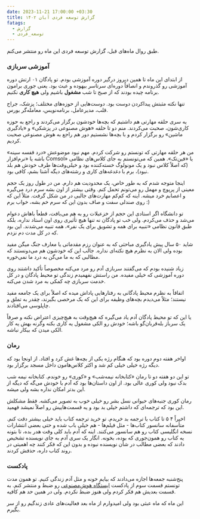 ```yaml
---
date: 2023-11-21 17:00:00 +03:30
title: گزارش توسعه فردی آبان ۱۴۰۲
fatags:
  - گزارش
  - توسعه_فردی
---
```

طبق روال ماه‌های قبل، گزارش توسعه فردی این ماه رو منتشر می‌کنم. 
### آموزشی سربازی
از ابتدای این ماه تا همین دیروز درگیر دوره آموزشی بودم. تو پادگان ۰۱ ارتش دوره آموزشی رو گذروندم و انصافاً دوره‌ای سرتاسر بیهوده و عبث بود. یعنی جوری برامون برنامه چیده بودند که از صبح تا شب **مشغول** باشیم ولی **هیچ کاری** نکنیم. 

تنها نکته مثبتش پیداکردن دوست بود. دوست‌هایی از حوزه‌های مختلف؛ پزشک، جراح قلب، مدیرعامل، برنامه‌نویس، معامله‌گر بورس. 

یه سری حلقه مهارتی هم داشتیم که بچه‌ها خودشون برگزار می‌کردند و راجع به حوزه کاری‌شون، صحبت می‌کردند. منم دو تا حلقه «هوش مصنوعی در پزشکی» و «یادگیری ماشین» رو برگزار کردم و با بچه‌ها نشستیم دور هم راجع به هوش مصنوعی صحبت کردیم. 

من هر حلقه مهارتی که تونستم رو شرکت کردم. مهم نبود موضوعش «درد قفسه سینه» باشه یا «نرم‌افزار Comsol» یا «فین‌تک». همین که می‌تونستم به جای کلاس‌های نظامی (که اصلاً کلاس نبود و یک مونولوگ خسته‌کننده بود و خیلی‌وقت‌ها طرف خودش هم بلد نبود)، برم با دغدغه‌های کاری و رشته‌های دیگه‌ آشنا بشم، کافی بود. 

اینجا متوجه شدم که به طور خاص، یک محدودیت هم دارم. من در طول روز یک حجم معینی از پرپوچ و مهمل رو می‌تونم تحمل کنم. وقتی بیشتر از اون بشه سرم درد می‌گیره و اعصابم خرد میشه. اینه که کم‌کم مهارت‌های جالبی در من شکل گرفت. مثلاً این که روی صندلی سفت و صاف بدون این که سرم خم بشه، خواب برم :)

تو دانشگاه اگر استادی این حجم از خزعبلات رو به هم می‌بافت، قطعاً باهاش دعوام می‌شد و حذف می‌کردم. ولی خب تو پادگان نه تنها هیچ تأثیری روی اون استاد نداره، بلکه طبق قانون نظامی «تنبیه برای همه و تشویق برای یک نفر»، همه تنبیه می‌شدند. این بود که در کل مدت دم نزدم. 

شاید ۵۰ سال پیش یادگیری مباحثی که به عنوان رزم مقدماتی یا معارف جنگ میگن مفید بوده ولی الان به نظرم هیچ نکته‌ای نداره. جالب این که خودشون هم می‌دونستند که مطالبی که به ما می‌گن به درد ما نمی‌خوره. 

زیاد شنیده بودم که می‌گفتند سربازی آدم رو مرد می‌کنه مخصوصاً تأکید داشتند روی دوره آموزشی که خیلی مفیده. من راستش نفهمیدم زندگی تو محیط پادگان و در کل خدمت سربازی چه کمکی به مرد شدن می‌کنه. 

اتفاقاً به نظرم محیط پادگانی به رفتارهایی پاداش میده که اصلاً برای یک جامعه مفید نیستند؛ مثلاً می‌دیدم بچه‌های وظیفه برای این که یک مرخصی بگیرند، چقدر به تملق و چاپلوسی می‌افتادند. 

یا این که تو محیط پادگان آدم یاد می‌گیره که هیچ‌وقت به هیچ‌چیزی اعتراض نکنه و صرفاً یک سرباز بله‌قربان‌گو باشه؛ خودش رو الکی مشغول یه کاری بکنه وگرنه بهش یه کار الکی میدن که بیکار نباشه. 
### رمان‌
اواخر هفته دوم دوره بود که هنگام رژه یکی از بچه‌ها غش کرد و افتاد. از اونجا بود که دیگه رژه خیلی‌ خیلی کم شد و اکثر کلاس‌هامون داخل مسجد برگزار بود. 

تو این دو هفته دو تا رمان «کتابخانه نیمه‌شب» و «کوری» رو خوندم. کتابخانه نیمه شب بدک نبود ولی کوری عالی بود. از اون داستان‌ها بود که آدم با خودش می‌گه که دیگه از این بدتر امکان نداره بشه ولی میشه. 

رمان کوری جنبه‌های حیوانی نسل بشر رو خیلی خوب به تصویر می‌کشه. فقط مشکلش این بود که ترجمه‌ای که داشتم خیلی بد بود و یه قسمت‌هاییش رو اصلاً نمیشد فهمید. 

اخیراً ۴ ۵ تا کتاب با ترجمه بد خریدم. تو خرید ترجمه کتاب باید خیلی بیشتر دقت کنم. متأسفانه سانسور کتاب‌ها - مثل فیلم‌ها - هم خیلی باب شده و حتی بعضی انتشارات‌ نسخه انگلیسی کتاب رو هم سانسور می‌کنند. اینه که آدم باید کلی وقت هدر بده، تا بتونه یه کتاب رو همون‌جوری که بوده، بخونه. انگار یک سری آدم به جای نویسنده تشخیص دادند که بعضی مطالب در شأن نویسنده نبوده و بدون این که فکر کنند چه اهمیتی در روند کتاب داره، حذفش کردند. 

### پادکست
پنج‌شنبه جمعه‌ها اجازه می‌دادند که بیایم خونه و مثل آدم زندگی کنیم. تو همون مدت تونستم قسمت سوم از پادکست [ایستگاه هوش‌مصنوعی](https://aprd.ir/podcast/) رو ضبط و منتشر کنم. به قسمت بعدیش هم فکر کردم ولی هنوز ضبط نکردم. ولی در همین حد هم کافیه. 

این ماه که ماه عبثی بود ولی امیدوارم از ماه بعد فعالیت‌های عادی زندگیم رو از سر بگیرم. 

